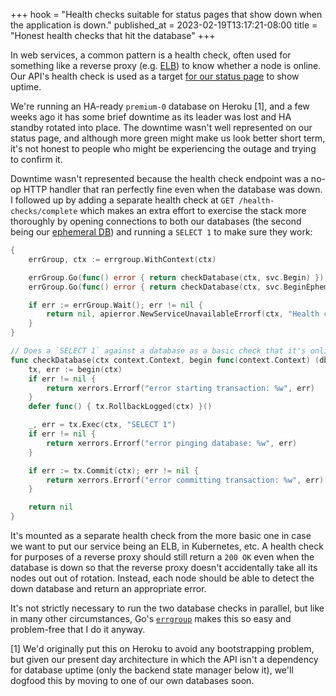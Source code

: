 +++
hook = "Health checks suitable for status pages that show down when the application is down."
published_at = 2023-02-19T13:17:21-08:00
title = "Honest health checks that hit the database"
+++

In web services, a common pattern is a health check, often used for something like a reverse proxy (e.g. [ELB](https://aws.amazon.com/elasticloadbalancing/)) to know whether a node is online. Our API's health check is used as a target [for our status page](https://status.crunchybridge.com/s/crunchy/963934) to show uptime.

We're running an HA-ready `premium-0` database on Heroku [1], and a few weeks ago it has some brief downtime as its leader was lost and HA standby rotated into place. The downtime wasn't well represented on our status page, and although more green might make us look better short term, it's not honest to people who might be experiencing the outage and trying to confirm it.

Downtime wasn't represented because the health check endpoint was a no-op HTTP handler that ran perfectly fine even when the database was down. I followed up by adding a separate health check at `GET /health-checks/complete` which makes an extra effort to exercise the stack more thoroughly by opening connections to both our databases (the second being our [ephemeral DB](/fragments/ephemeral-eb)) and running a `SELECT 1` to make sure they work:

``` go
{
    errGroup, ctx := errgroup.WithContext(ctx)

    errGroup.Go(func() error { return checkDatabase(ctx, svc.Begin) })
    errGroup.Go(func() error { return checkDatabase(ctx, svc.BeginEphemeral) })

    if err := errGroup.Wait(); err != nil {
        return nil, apierror.NewServiceUnavailableErrorf(ctx, "Health check error: %v.", err)
    }
}

// Does a `SELECT 1` against a database as a basic check that it's online.
func checkDatabase(ctx context.Context, begin func(context.Context) (db.Txer, error)) error {
    tx, err := begin(ctx)
    if err != nil {
        return xerrors.Errorf("error starting transaction: %w", err)
    }
    defer func() { tx.RollbackLogged(ctx) }()

    _, err = tx.Exec(ctx, "SELECT 1")
    if err != nil {
        return xerrors.Errorf("error pinging database: %w", err)
    }

    if err := tx.Commit(ctx); err != nil {
        return xerrors.Errorf("error committing transaction: %w", err)
    }

    return nil
}
```

It's mounted as a separate health check from the more basic one in case we want to put our service being an ELB, in Kubernetes, etc. A health check for purposes of a reverse proxy should still return a `200 OK` even when the database is down so that the reverse proxy doesn't accidentally take all its nodes out out of rotation. Instead, each node should be able to detect the down database and return an appropriate error.

It's not strictly necessary to run the two database checks in parallel, but like in many other circumstances, Go's [`errgroup`](https://pkg.go.dev/golang.org/x/sync/errgroup) makes this so easy and problem-free that I do it anyway.

[1] We'd originally put this on Heroku to avoid any bootstrapping problem, but given our present day architecture in which the API isn't a dependency for database uptime (only the backend state manager below it), we'll dogfood this by moving to one of our own databases soon.
